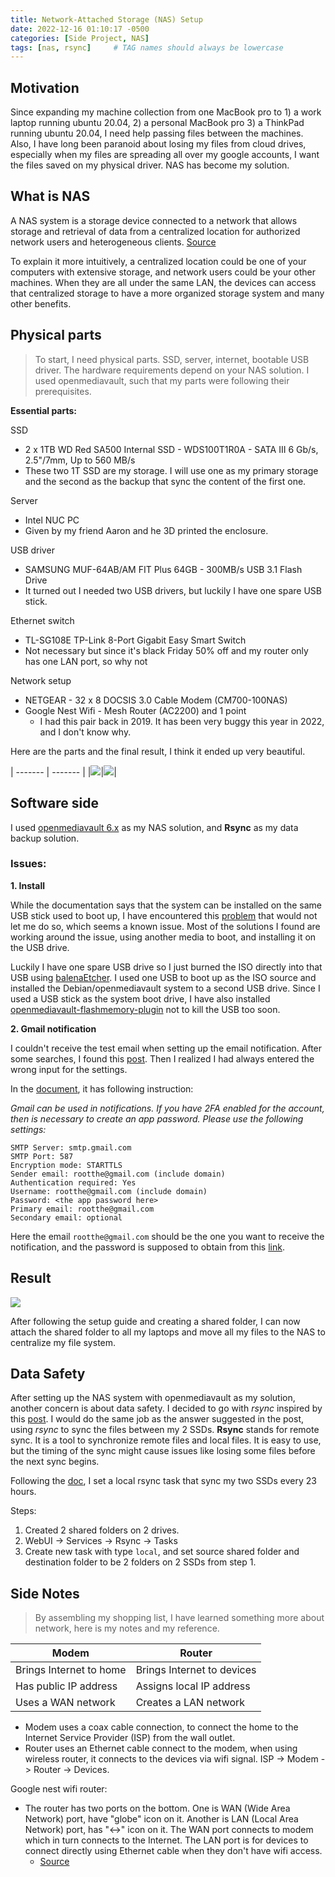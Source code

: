 ```yaml
---
title: Network-Attached Storage (NAS) Setup
date: 2022-12-16 01:10:17 -0500
categories: [Side Project, NAS]
tags: [nas, rsync]     # TAG names should always be lowercase
---
```

## Motivation

Since expanding my machine collection from one MacBook pro to 1) a work laptop running ubuntu 20.04, 2) a personal MacBook pro 3) a ThinkPad running ubuntu 20.04, I need help passing files between the machines. Also, I have long been paranoid about losing my files from cloud drives, especially when my files are spreading all over my google accounts, I want the files saved on my physical driver. NAS has become my solution.

## What is NAS
A NAS system is a storage device connected to a network that allows storage and retrieval of data from a centralized location for authorized network users and heterogeneous clients. [Source](https://www.seagate.com/blog/what-is-nas-master-ti/#:~:text=A%20NAS%20system%20is%20a%20storage%20device%20connected%20to%20a%20network%20that%20allows%20storage%20and%20retrieval%20of%20data%20from%20a%20centralized%20location%20for%20authorized%20network%20users%20and%20heterogeneous%20clients.)

To explain it more intuitively, a centralized location could be one of your computers with extensive storage, and network users could be your other machines. When they are all under the same LAN, the devices can access that centralized storage to have a more organized storage system and many other benefits.

## Physical parts
> To start, I need physical parts. SSD, server, internet, bootable USB driver. The hardware requirements depend on your NAS solution. I used openmediavault, such that my parts were following their prerequisites.

**Essential parts:**

SSD
- 2 x 1TB WD Red SA500 Internal SSD - WDS100T1R0A - SATA III 6 Gb/s, 2.5"/7mm, Up to 560 MB/s
- These two 1T SSD are my storage. I will use one as my primary storage and the second as the backup that sync the content of the first one.

Server
- Intel NUC PC
- Given by my friend Aaron and he 3D printed the enclosure.

USB driver
- SAMSUNG MUF-64AB/AM FIT Plus 64GB - 300MB/s USB 3.1 Flash Drive
- It turned out I needed two USB drivers, but luckily I have one spare USB stick.

Ethernet switch
- TL-SG108E TP-Link 8-Port Gigabit Easy Smart Switch
- Not necessary but since it's black Friday 50% off and my router only has one LAN port, so why not

Network setup
- NETGEAR - 32 x 8 DOCSIS 3.0 Cable Modem (CM700-100NAS)
- Google Nest Wifi - Mesh Router (AC2200) and 1 point 
  - I had this pair back in 2019. It has been very buggy this year in 2022, and I don't know why.

Here are the parts and the final result, I think it ended up very beautiful.

| ------- | ------- |
|![](/assets/figures/2022-images/2022-12-15-NAS-setup01.jpg)|![](/assets/figures/2022-images/2022-12-15-NAS-setup02.jpg)|


## Software side

I used [openmediavault 6.x](https://docs.openmediavault.org/en/6.x/index.html) as my NAS solution, and **Rsync** as my data backup solution.

### Issues:
**1. Install**

While the documentation says that the system can be installed on the same USB stick used to boot up, I have encountered this [problem](https://www.reddit.com/r/OpenMediaVault/comments/9a320r/installation_error_failed_to_create_a_file_system/) that would not let me do so, which seems a known issue. Most of the solutions I found are working around the issue, using another media to boot, and installing it on the USB drive.

Luckily I have one spare USB drive so I just burned the ISO directly into that USB using [balenaEtcher](https://www.balena.io/etcher/). I used one USB to boot up as the ISO source and installed the Debian/openmediavault system to a second USB drive.
Since I used a USB stick as the system boot drive, I have also installed [openmediavault-flashmemory-plugin](https://forum.openmediavault.org/index.php?thread/41517-how-to-use-the-openmediavault-flashmemory-plugin/) not to kill the USB too soon.

**2. Gmail notification**

I couldn't receive the test email when setting up the email notification. After some searches, I found this [post](https://forum.openmediavault.org/index.php?thread/31838-postfix-ssl-tls-wrong-version-for-gmail-notifications/&postID=273428#post273428). Then I realized I had always entered the wrong input for the settings.

In the [document](https://docs.openmediavault.org/en/5.x/administration/general/notifications.html#gmail), it has following instruction:

*Gmail can be used in notifications. If you have 2FA enabled for the account, then is necessary to create an app password. Please use the following settings:*
```
SMTP Server: smtp.gmail.com
SMTP Port: 587
Encryption mode: STARTTLS
Sender email: rootthe@gmail.com (include domain)
Authentication required: Yes
Username: rootthe@gmail.com (include domain)
Password: <the app password here>
Primary email: rootthe@gmail.com
Secondary email: optional
```
Here the email `rootthe@gmail.com` should be the one you want to receive the notification, and the password is supposed to obtain from this [link](https://myaccount.google.com/apppasswords).

## Result 
![](/assets/figures/2022-images/2022-12-15-NAS-setup03.png)

After following the setup guide and creating a shared folder, I can now attach the shared folder to all my laptops and move all my files to the NAS to centralize my file system.

## Data Safety
After setting up the NAS system with openmediavault as my solution, another concern is about data safety. I decided to go with *rsync* inspired by this [post](https://forum.openmediavault.org/index.php?thread/27154-best-raid-option-for-nas-starting-out-with-2-drives-but-wanting-to-expand/&postID=203637#post203637). I would do the same job as the answer suggested in the post, using *rsync* to sync the files between my 2 SSDs. **Rsync** stands for remote sync. It is a tool to synchronize remote files and local files. It is easy to use, but the timing of the sync might cause issues like losing some files before the next sync begins. 

Following the [doc](https://docs.openmediavault.org/en/6.x/administration/services/rsync.html), I set a local rsync task that sync my two SSDs every 23 hours. 

Steps:
1. Created 2 shared folders on 2 drives.
2. WebUI -> Services -> Rsync -> Tasks
3. Create new task with type `local`, and set source shared folder and destination folder to be 2 folders on 2 SSDs from step 1.

## Side Notes
> By assembling my shopping list, I have learned something more about network, here is my notes and my reference.

| Modem | Router |
| ------- | ------- |
| Brings Internet to home |Brings Internet to devices  |
| Has public IP address | Assigns local IP address |
| Uses a WAN network  | Creates a LAN network |

- Modem uses a coax cable connection, to connect the home to the Internet Service Provider (ISP) from the wall outlet. 
- Router uses an Ethernet cable connect to the modem, when using wireless router, it connects to the devices via wifi signal. ISP -> Modem -> Router -> Devices.


Google nest wifi router:
- The router has two ports on the bottom. One is WAN (Wide Area Network) port, have "globe" icon on it. Another is LAN (Local Area Network) port, has "<->" icon on it. The WAN port connects to modem which in turn connects to the Internet. The LAN port is for devices to connect directly using Ethernet cable when they don't have wifi access. 
  - [Source](https://www.googlenestcommunity.com/t5/Nest-Wifi/Goggle-Nest-Wi-Fi-says-2-ethernet-ports-Is-one-for-receiving-and/m-p/5205#:~:text=Yes%20%E2%80%93%20there%20are%20two%20Ethernet,%22%22%20icon.)

